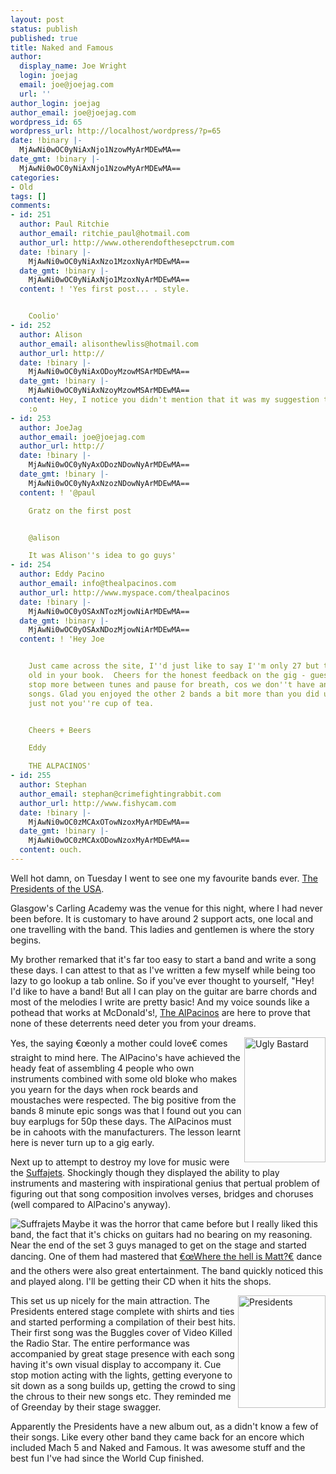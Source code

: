 ```yaml
---
layout: post
status: publish
published: true
title: Naked and Famous
author:
  display_name: Joe Wright
  login: joejag
  email: joe@joejag.com
  url: ''
author_login: joejag
author_email: joe@joejag.com
wordpress_id: 65
wordpress_url: http://localhost/wordpress/?p=65
date: !binary |-
  MjAwNi0wOC0yNiAxNjo1NzowMyArMDEwMA==
date_gmt: !binary |-
  MjAwNi0wOC0yNiAxNjo1NzowMyArMDEwMA==
categories:
- Old
tags: []
comments:
- id: 251
  author: Paul Ritchie
  author_email: ritchie_paul@hotmail.com
  author_url: http://www.otherendofthesepctrum.com
  date: !binary |-
    MjAwNi0wOC0yNiAxNzo1MzoxNyArMDEwMA==
  date_gmt: !binary |-
    MjAwNi0wOC0yNiAxNjo1MzoxNyArMDEwMA==
  content: ! 'Yes first post... . style.


    Coolio'
- id: 252
  author: Alison
  author_email: alisonthewliss@hotmail.com
  author_url: http://
  date: !binary |-
    MjAwNi0wOC0yNiAxODoyMzowMSArMDEwMA==
  date_gmt: !binary |-
    MjAwNi0wOC0yNiAxNzoyMzowMSArMDEwMA==
  content: Hey, I notice you didn't mention that it was my suggestion that we go!
    :o
- id: 253
  author: JoeJag
  author_email: joe@joejag.com
  author_url: http://
  date: !binary |-
    MjAwNi0wOC0yNyAxODozNDowNyArMDEwMA==
  date_gmt: !binary |-
    MjAwNi0wOC0yNyAxNzozNDowNyArMDEwMA==
  content: ! '@paul

    Gratz on the first post


    @alison

    It was Alison''s idea to go guys'
- id: 254
  author: Eddy Pacino
  author_email: info@thealpacinos.com
  author_url: http://www.myspace.com/thealpacinos
  date: !binary |-
    MjAwNi0wOC0yOSAxNTozMjowNiArMDEwMA==
  date_gmt: !binary |-
    MjAwNi0wOC0yOSAxNDozMjowNiArMDEwMA==
  content: ! 'Hey Joe


    Just came across the site, I''d just like to say I''m only 27 but that may be
    old in your book.  Cheers for the honest feedback on the gig - guess we need to
    stop more between tunes and pause for breath, cos we don''t have any 8 minute
    songs. Glad you enjoyed the other 2 bands a bit more than you did us, guess we''re
    just not you''re cup of tea.


    Cheers + Beers

    Eddy

    THE ALPACINOS'
- id: 255
  author: Stephan
  author_email: stephan@crimefightingrabbit.com
  author_url: http://www.fishycam.com
  date: !binary |-
    MjAwNi0wOC0zMCAxOTowNzoxMyArMDEwMA==
  date_gmt: !binary |-
    MjAwNi0wOC0zMCAxODowNzoxMyArMDEwMA==
  content: ouch.
---
```

<p>Well hot damn, on Tuesday I went to see one my favourite bands ever.  <a href="http://www.presidentsrock.com/">The Presidents of the USA</a>.</p>
<p>Glasgow's Carling Academy was the venue for this night, where I had never been before. It is customary to have around 2 support acts, one local and one travelling with the band.  This ladies and gentlemen is where the story begins.</p>
<p>My brother remarked that it's far too easy to start a band and write a song these days.  I can attest to that as I've written a few myself while being too lazy to go lookup a tab online.  So if you've ever thought to yourself, "Hey! I'd like to have a band! But all I can play on the guitar are barre chords and most of the melodies I write are pretty basic! And my voice sounds like a pothead that works at McDonald's!, <a href="http://profile.myspace.com/index.cfm?fuseaction=user.viewprofile&friendid=29248012">The AlPacinos</a> are here to prove that none of these deterrents need deter you from your dreams.</p>
<p><img style="float: right; padding-left: 3px;" height="200" width="130" alt="Ugly Bastard" src="http://www.joejag.com/i/blog/alpac.jpg"/>Yes, the saying &euro;&oelig;only a mother could love&euro; comes straight to mind here.  The AlPacino's have achieved the heady feat of assembling 4 people who own instruments combined with some old bloke who makes you yearn for the days when rock beards and moustaches were respected.  The big positive from the bands 8 minute epic songs was that I found out you can buy earplugs for 50p these days.  The AlPacinos must be in cahoots with the manufacturers.  The lesson learnt here is never turn up to a gig early.  </p>
<p>Next up to attempt to destroy my love for music were the <a href="http://www.thesuffrajets.com/">Suffajets</a>.  Shockingly though they displayed the ability to play instruments and mastering with inspirational genius that pertual problem of figuring out that song composition involves verses, bridges and choruses (well compared to AlPacino's anyway).</p>
<p><img style="float: left; padding-right: 3px;" alt="Suffrajets" src="/i/blog/sufra2.jpg"/>Maybe it was the horror that came before but I really liked this band, the fact that it's chicks on guitars had no bearing on my reasoning.  Near the end of the set 3 guys managed to get on the stage and started dancing.  One of them had mastered that <a href="http://www.youtube.com/watch?v=Pkh5opBp6K4">&euro;&oelig;Where the hell is Matt?&euro;</a> dance and the others were also great entertainment.  The band quickly noticed this and played along.  I'll be getting their CD when it hits the shops.</p>
<p><img style="float: right; padding-left: 3px;" height="180" width="140" alt="Presidents" src="/i/blog/pres.jpg"/>This set us up nicely for the main attraction.  The Presidents entered stage complete with shirts and ties and started performing a compilation of their best hits.  Their first song was the Buggles cover of Video Killed the Radio Star.  The entire performance was accompanied by great stage presence with each song having it's own visual display to accompany it.  Cue stop motion acting with the lights, getting everyone to sit down as a song builds up, getting the crowd to sing the chrous to their new songs etc.  They reminded me of Greenday by their stage swagger.</p>
<p>Apparently the Presidents have a new album out, as a didn't know a few of their songs.  Like every other band they came back for an encore which included Mach 5 and Naked and Famous.  It was awesome stuff and the best fun I've had since the World Cup finished.</p>
